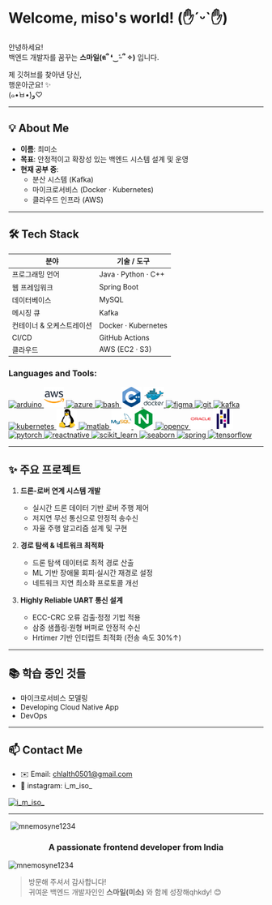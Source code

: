 # Welcome, miso's world! (✋ˊᵕˋ✋)

안녕하세요!  
백엔드 개발자를 꿈꾸는 **스마일(ฅ՞ ❛‿˂̵ ՞ ✧)** 입니다.  

제 깃허브를 찾아낸 당신,  
행운아군요! ✨  
(๑•̀ㅂ•́)و♡

---

## 💡 About Me
- **이름**: 최미소  
- **목표**: 안정적이고 확장성 있는 백엔드 시스템 설계 및 운영  
- **현재 공부 중**:  
  - 분산 시스템 (Kafka)  
  - 마이크로서비스 (Docker · Kubernetes)  
  - 클라우드 인프라 (AWS)

---

## 🛠️ Tech Stack
| 분야            | 기술 / 도구               |
| --------------- | ------------------------- |
| 프로그래밍 언어 | Java · Python · C++       |
| 웹 프레임워크   | Spring Boot               |
| 데이터베이스    | MySQL                     |
| 메시징 큐       | Kafka                     |
| 컨테이너 & 오케스트레이션 | Docker · Kubernetes |
| CI/CD           | GitHub Actions            |
| 클라우드        | AWS (EC2 · S3)            |


<h3 align="left">Languages and Tools:</h3>
<p align="left"> <a href="https://www.arduino.cc/" target="_blank" rel="noreferrer"> <img src="https://cdn.worldvectorlogo.com/logos/arduino-1.svg" alt="arduino" width="40" height="40"/> </a> <a href="https://aws.amazon.com" target="_blank" rel="noreferrer"> <img src="https://raw.githubusercontent.com/devicons/devicon/master/icons/amazonwebservices/amazonwebservices-original-wordmark.svg" alt="aws" width="40" height="40"/> </a> <a href="https://azure.microsoft.com/en-in/" target="_blank" rel="noreferrer"> <img src="https://www.vectorlogo.zone/logos/microsoft_azure/microsoft_azure-icon.svg" alt="azure" width="40" height="40"/> </a> <a href="https://www.gnu.org/software/bash/" target="_blank" rel="noreferrer"> <img src="https://www.vectorlogo.zone/logos/gnu_bash/gnu_bash-icon.svg" alt="bash" width="40" height="40"/> </a> <a href="https://www.w3schools.com/cpp/" target="_blank" rel="noreferrer"> <img src="https://raw.githubusercontent.com/devicons/devicon/master/icons/cplusplus/cplusplus-original.svg" alt="cplusplus" width="40" height="40"/> </a> <a href="https://www.docker.com/" target="_blank" rel="noreferrer"> <img src="https://raw.githubusercontent.com/devicons/devicon/master/icons/docker/docker-original-wordmark.svg" alt="docker" width="40" height="40"/> </a> <a href="https://www.figma.com/" target="_blank" rel="noreferrer"> <img src="https://www.vectorlogo.zone/logos/figma/figma-icon.svg" alt="figma" width="40" height="40"/> </a> <a href="https://git-scm.com/" target="_blank" rel="noreferrer"> <img src="https://www.vectorlogo.zone/logos/git-scm/git-scm-icon.svg" alt="git" width="40" height="40"/> </a> <a href="https://kafka.apache.org/" target="_blank" rel="noreferrer"> <img src="https://www.vectorlogo.zone/logos/apache_kafka/apache_kafka-icon.svg" alt="kafka" width="40" height="40"/> </a> <a href="https://kubernetes.io" target="_blank" rel="noreferrer"> <img src="https://www.vectorlogo.zone/logos/kubernetes/kubernetes-icon.svg" alt="kubernetes" width="40" height="40"/> </a> <a href="https://www.linux.org/" target="_blank" rel="noreferrer"> <img src="https://raw.githubusercontent.com/devicons/devicon/master/icons/linux/linux-original.svg" alt="linux" width="40" height="40"/> </a> <a href="https://www.mathworks.com/" target="_blank" rel="noreferrer"> <img src="https://upload.wikimedia.org/wikipedia/commons/2/21/Matlab_Logo.png" alt="matlab" width="40" height="40"/> </a> <a href="https://www.mysql.com/" target="_blank" rel="noreferrer"> <img src="https://raw.githubusercontent.com/devicons/devicon/master/icons/mysql/mysql-original-wordmark.svg" alt="mysql" width="40" height="40"/> </a> <a href="https://www.nginx.com" target="_blank" rel="noreferrer"> <img src="https://raw.githubusercontent.com/devicons/devicon/master/icons/nginx/nginx-original.svg" alt="nginx" width="40" height="40"/> </a> <a href="https://opencv.org/" target="_blank" rel="noreferrer"> <img src="https://www.vectorlogo.zone/logos/opencv/opencv-icon.svg" alt="opencv" width="40" height="40"/> </a> <a href="https://www.oracle.com/" target="_blank" rel="noreferrer"> <img src="https://raw.githubusercontent.com/devicons/devicon/master/icons/oracle/oracle-original.svg" alt="oracle" width="40" height="40"/> </a> <a href="https://pandas.pydata.org/" target="_blank" rel="noreferrer"> <img src="https://raw.githubusercontent.com/devicons/devicon/2ae2a900d2f041da66e950e4d48052658d850630/icons/pandas/pandas-original.svg" alt="pandas" width="40" height="40"/> </a> <a href="https://pytorch.org/" target="_blank" rel="noreferrer"> <img src="https://www.vectorlogo.zone/logos/pytorch/pytorch-icon.svg" alt="pytorch" width="40" height="40"/> </a> <a href="https://reactnative.dev/" target="_blank" rel="noreferrer"> <img src="https://reactnative.dev/img/header_logo.svg" alt="reactnative" width="40" height="40"/> </a> <a href="https://scikit-learn.org/" target="_blank" rel="noreferrer"> <img src="https://upload.wikimedia.org/wikipedia/commons/0/05/Scikit_learn_logo_small.svg" alt="scikit_learn" width="40" height="40"/> </a> <a href="https://seaborn.pydata.org/" target="_blank" rel="noreferrer"> <img src="https://seaborn.pydata.org/_images/logo-mark-lightbg.svg" alt="seaborn" width="40" height="40"/> </a> <a href="https://spring.io/" target="_blank" rel="noreferrer"> <img src="https://www.vectorlogo.zone/logos/springio/springio-icon.svg" alt="spring" width="40" height="40"/> </a> <a href="https://www.tensorflow.org" target="_blank" rel="noreferrer"> <img src="https://www.vectorlogo.zone/logos/tensorflow/tensorflow-icon.svg" alt="tensorflow" width="40" height="40"/> </a> </p>


---

## ✨ 주요 프로젝트

1. **드론-로버 연계 시스템 개발**  
   - 실시간 드론 데이터 기반 로버 주행 제어  
   - 저지연 무선 통신으로 안정적 송수신  
   - 자율 주행 알고리즘 설계 및 구현  

2. **경로 탐색 & 네트워크 최적화**  
   - 드론 탐색 데이터로 최적 경로 산출  
   - ML 기반 장애물 회피·실시간 재경로 설정  
   - 네트워크 지연 최소화 프로토콜 개선  

3. **Highly Reliable UART 통신 설계**  
   - ECC-CRC 오류 검출·정정 기법 적용  
   - 삼중 샘플링·원형 버퍼로 안정적 수신  
   - Hrtimer 기반 인터럽트 최적화 (전송 속도 30%↑)

---

## 📚 학습 중인 것들  
- 마이크로서비스 모델링  
- Developing Cloud Native App  
- DevOps

---

## 📫 Contact Me
- ✉️ Email: chlalth0501@gmail.com  
- 📸 instagram: i_m_iso_
<p align="left"><a href="https://instagram.com/i_m_iso_" target="blank"><img align="center" src="https://raw.githubusercontent.com/rahuldkjain/github-profile-readme-generator/master/src/images/icons/Social/instagram.svg" alt="i_m_iso_" height="30" width="40" /></a>
</p>

---


<p>&nbsp;<img align="center" src="https://github-readme-stats.vercel.app/api?username=mnemosyne1234&show_icons=true&locale=en" alt="mnemosyne1234" /></p>

<h3 align="center">A passionate frontend developer from India</h3>

<p align="left"> <img src="https://komarev.com/ghpvc/?username=mnemosyne1234&label=Profile%20views&color=0e75b6&style=flat" alt="mnemosyne1234" /> </p>





> 방문해 주셔서 감사합니다!  
> 귀여운 백엔드 개발자인인 **스마일(미소)** 와 함께 성장해qhkdy! 😊  

